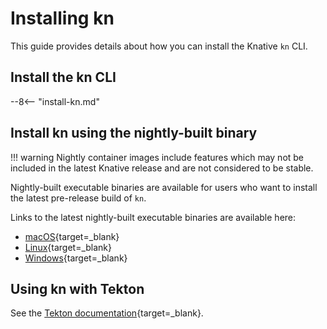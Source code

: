 # Installing kn

This guide provides details about how you can install the Knative `kn` CLI.

## Install the kn CLI

--8<-- "install-kn.md"

## Install kn using the nightly-built binary
!!! warning
    Nightly container images include features which may not be included in the latest Knative release and are not considered to be stable.


Nightly-built executable binaries are available for users who want to install the latest pre-release build of `kn`.

Links to the latest nightly-built executable binaries are available here:

- [macOS](https://storage.googleapis.com/knative-nightly/client/latest/kn-darwin-amd64){target=_blank}
- [Linux](https://storage.googleapis.com/knative-nightly/client/latest/kn-linux-amd64){target=_blank}
- [Windows](https://storage.googleapis.com/knative-nightly/client/latest/kn-windows-amd64.exe){target=_blank}

## Using kn with Tekton

See the [Tekton documentation](http://hub.tekton.dev/tekton/task/kn){target=_blank}.
